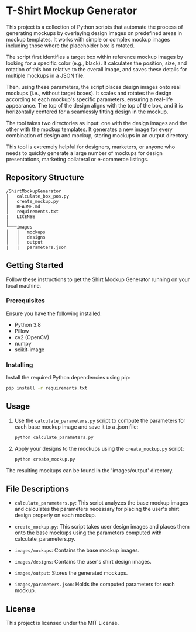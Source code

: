 # T-Shirt Mockup Generator

This project is a collection of Python scripts that automate the process of generating mockups by overlaying design images on predefined areas in mockup templates. It works with simple or complex mockup images including those where the placeholder box is rotated.

The script first identifies a target box within reference mockup images by looking for a specific color (e.g., black). It calculates the position, size, and rotation of this box relative to the overall image, and saves these details for multiple mockups in a JSON file.

Then, using these parameters, the script places design images onto real mockups (i.e., without target boxes). It scales and rotates the design according to each mockup's specific parameters, ensuring a real-life appearance. The top of the design aligns with the top of the box, and it is horizontally centered for a seamlessly fitting design in the mockup.

The tool takes two directories as input: one with the design images and the other with the mockup templates. It generates a new image for every combination of design and mockup, storing mockups in an output directory.

This tool is extremely helpful for designers, marketers, or anyone who needs to quickly generate a large number of mockups for design presentations, marketing collateral or e-commerce listings.

## Repository Structure

```
/ShirtMockupGenerator
│   calculate_box_pos.py
│   create_mockup.py
│   README.md
│   requirements.txt
|   LICENSE
│
└───images
│   │   mockups
│   │   designs
│   │   output
|   |   parameters.json
```

## Getting Started

Follow these instructions to get the Shirt Mockup Generator running on your local machine.

### Prerequisites

Ensure you have the following installed:

- Python 3.8
- Pillow
- cv2 (OpenCV)
- numpy
- scikit-image

### Installing

Install the required Python dependencies using pip:

```bash
pip install -r requirements.txt
```

## Usage

1. Use the `calculate_parameters.py` script to compute the parameters for each base mockup image and save it to a .json file:

   ```python
   python calculate_parameters.py
   ```

2. Apply your designs to the mockups using the `create_mockup.py` script:

   ```python
   python create_mockup.py
   ```

The resulting mockups can be found in the 'images/output' directory. 

## File Descriptions

- `calculate_parameters.py`: This script analyzes the base mockup images and calculates the parameters necessary for placing the user's shirt design properly on each mockup.

- `create_mockup.py`: This script takes user design images and places them onto the base mockups using the parameters computed with calculate_parameters.py.

- `images/mockups`: Contains the base mockup images.

- `images/designs`: Contains the user's shirt design images.

- `images/output`: Stores the generated mockups.

- `images/parameters.json`: Holds the computed parameters for each mockup.

## License

This project is licensed under the MIT License.
